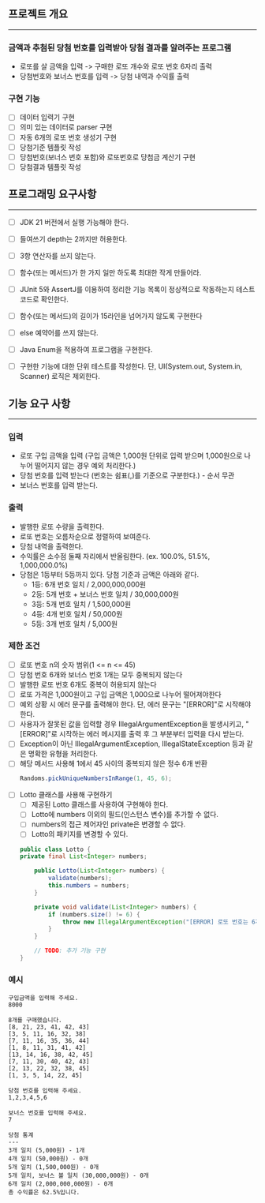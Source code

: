 ## 프로젝트 개요

---
### 금액과 추첨된 당첨 번호를 입력받아 당첨 결과를 알려주는 프로그램
- 로또를 살 금액을 입력 -> 구매한 로또 개수와 로또 번호 6자리 출력
- 당첨번호와 보너스 번호를 입력 -> 당첨 내역과 수익률 출력

### 구현 기능
- [ ] 데이터 입력기 구현
- [ ] 의미 있는 데이터로 parser 구현
- [ ] 자동 6개의 로또 번호 생성기 구현
- [ ] 당첨기준 템플릿 작성
- [ ] 당첨번호(보너스 번호 포함)와 로또번호로 당첨금 계산기 구현
- [ ] 당첨결과 템플릿 작성

## 프로그래밍 요구사항

---
- [ ] JDK 21 버전에서 실행 가능해야 한다.
- [ ] 들여쓰기 depth는 2까지만 허용한다.
- [ ] 3항 연산자를 쓰지 않는다.
- [ ] 함수(또는 메서드)가 한 가지 일만 하도록 최대한 작게 만들어라.
- [ ] JUnit 5와 AssertJ를 이용하여 정리한 기능 목록이 정상적으로 작동하는지 테스트 코드로 확인한다.
- [ ] 함수(또는 메서드)의 길이가 15라인을 넘어가지 않도록 구현한다
- [ ] else 예약어를 쓰지 않는다.
- [ ] Java Enum을 적용하여 프로그램을 구현한다.
- [ ] 구현한 기능에 대한 단위 테스트를 작성한다. 단, UI(System.out, System.in, Scanner) 로직은 제외한다.


## 기능 요구 사항

---
### 입력
- 로또 구입 금액을 입력 (구입 금액은 1,000원 단위로 입력 받으며 1,000원으로 나누어 떨어지지 않는 경우 예외 처리한다.)
- 당첨 번호를 입력 받는다 (번호는 쉼표(,)를 기준으로 구분한다.) - 순서 무관
- 보너스 번호를 입력 받는다.

### 출력
- 발행한 로또 수량을 출력한다.
- 로또 번호는 오름차순으로 정렬하여 보여준다.
- 당첨 내역을 출력한다.
- 수익률은 소수점 둘째 자리에서 반올림한다. (ex. 100.0%, 51.5%, 1,000,000.0%)
- 당첨은 1등부터 5등까지 있다. 당첨 기준과 금액은 아래와 같다.
  - 1등: 6개 번호 일치 / 2,000,000,000원
  - 2등: 5개 번호 + 보너스 번호 일치 / 30,000,000원
  - 3등: 5개 번호 일치 / 1,500,000원
  - 4등: 4개 번호 일치 / 50,000원
  - 5등: 3개 번호 일치 / 5,000원

### 제한 조건
- [ ] 로또 번호 n의 숫자 범위(1 <= n <= 45)
- [ ] 당첨 번호 6개와 보너스 번호 1개는 모두 중복되지 않는다
- [ ] 발행한 로또 번호 6개도 중복이 허용되지 않는다
- [ ] 로또 가격은 1,000원이고 구입 금액은 1,000으로 나누어 떨어져야한다
- [ ] 예외 상황 시 에러 문구를 출력해야 한다. 단, 에러 문구는 "[ERROR]"로 시작해야 한다.
- [ ] 사용자가 잘못된 값을 입력할 경우 IllegalArgumentException을 발생시키고, "[ERROR]"로 시작하는 에러 메시지를 출력 후 그 부분부터 입력을 다시 받는다.
- [ ] Exception이 아닌 IllegalArgumentException, IllegalStateException 등과 같은 명확한 유형을 처리한다.
- [ ] 해당 메서드 사용해 1에서 45 사이의 중복되지 않은 정수 6개 반환
  ```java
  Randoms.pickUniqueNumbersInRange(1, 45, 6);
  ```
- [ ] Lotto 클래스를 사용해 구현하기
  - [ ] 제공된 Lotto 클래스를 사용하여 구현해야 한다.
  - [ ] Lotto에 numbers 이외의 필드(인스턴스 변수)를 추가할 수 없다.
  - [ ] numbers의 접근 제어자인 private은 변경할 수 없다.
  - [ ] Lotto의 패키지를 변경할 수 있다.
  ```java
  public class Lotto {
  private final List<Integer> numbers;
  
      public Lotto(List<Integer> numbers) {
          validate(numbers);
          this.numbers = numbers;
      }
  
      private void validate(List<Integer> numbers) {
          if (numbers.size() != 6) {
              throw new IllegalArgumentException("[ERROR] 로또 번호는 6개여야 합니다.");
          }
      }
  
      // TODO: 추가 기능 구현
  }
  ```

### 예시
```
구입금액을 입력해 주세요.
8000

8개를 구매했습니다.
[8, 21, 23, 41, 42, 43] 
[3, 5, 11, 16, 32, 38] 
[7, 11, 16, 35, 36, 44] 
[1, 8, 11, 31, 41, 42] 
[13, 14, 16, 38, 42, 45] 
[7, 11, 30, 40, 42, 43] 
[2, 13, 22, 32, 38, 45] 
[1, 3, 5, 14, 22, 45]

당첨 번호를 입력해 주세요.
1,2,3,4,5,6

보너스 번호를 입력해 주세요.
7

당첨 통계
---
3개 일치 (5,000원) - 1개
4개 일치 (50,000원) - 0개
5개 일치 (1,500,000원) - 0개
5개 일치, 보너스 볼 일치 (30,000,000원) - 0개
6개 일치 (2,000,000,000원) - 0개
총 수익률은 62.5%입니다.
```



